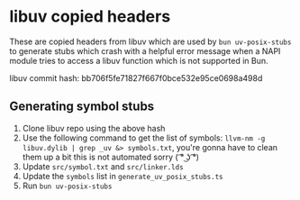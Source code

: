 # libuv copied headers

These are copied headers from libuv which are used by `bun uv-posix-stubs` to generate stubs which crash with a helpful error message when a NAPI
module tries to access a libuv function which is not supported in Bun.

libuv commit hash: bb706f5fe71827f667f0bce532e95ce0698a498d

## Generating symbol stubs

1. Clone libuv repo using the above hash
2. Use the following command to get the list of symbols: `llvm-nm -g libuv.dylib | grep _uv &> symbols.txt`, you're gonna have to clean them up a bit this is not automated sorry ( ͡° ͜ʖ ͡°)
3. Update `src/symbol.txt` and `src/linker.lds`
4. Update the `symbols` list in `generate_uv_posix_stubs.ts`
5. Run `bun uv-posix-stubs`
